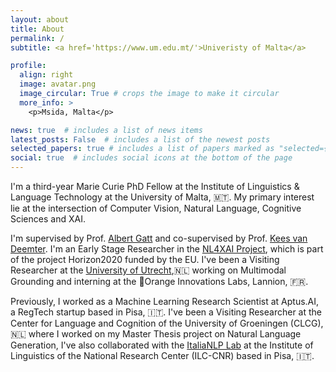```yaml
---
layout: about
title: About
permalink: /
subtitle: <a href='https://www.um.edu.mt/'>Univeristy of Malta</a>

profile:
  align: right
  image: avatar.png
  image_circular: True # crops the image to make it circular
  more_info: >
    <p>Msida, Malta</p>

news: true  # includes a list of news items
latest_posts: False  # includes a list of the newest posts
selected_papers: true # includes a list of papers marked as "selected={true}"
social: true  # includes social icons at the bottom of the page
---
```


I'm a third-year Marie Curie PhD Fellow at the Institute of Linguistics & Language Technology at the University of Malta, 🇲🇹. My primary interest lie at the intersection of Computer Vision, Natural Language, Cognitive Sciences and XAI.

I'm supervised by Prof. [Albert Gatt](https://albertgatt.github.io/) and co-supervised by Prof. [Kees van Deemter](https://www.uu.nl/staff/CJvanDeemter). I'm an Early Stage Researcher in the [NL4XAI Project](https://nl4xai.eu/), which is part of the project Horizon2020 funded by the EU. I've been a Visiting Researcher at the [University of Utrecht](https://www.uu.nl/en),🇳🇱 working on Multimodal Grounding and interning at the 🍊Orange Innovations Labs, Lannion, 🇫🇷.

Previously, I worked as a Machine Learning Research Scientist at Aptus.AI, a RegTech startup based in Pisa, 🇮🇹. I've been a Visiting Researcher at the Center for Language and Cognition of the University of Groeningen (CLCG), 🇳🇱  where I worked on my Master Thesis project on Natural Language Generation, I've also collaborated with the [ItaliaNLP Lab](http://www.italianlp.it/) at the Institute of Linguistics of the National Research Center (ILC-CNR) based in Pisa, 🇮🇹.